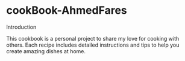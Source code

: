 # cookBook-AhmedFares

Introduction


This cookbook is a personal project to share my love for cooking with others. Each recipe includes detailed instructions and tips to help you create amazing dishes at home.
